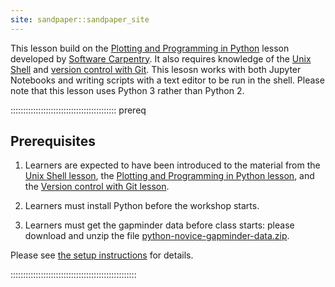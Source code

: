 ```yaml
---
site: sandpaper::sandpaper_site
---
```


This lesson build on the [Plotting and Programming in Python](https://swcarpentry.github.io/python-novice-gapminder/) lesson developed by [Software Carpentry](https://software-carpentry.org/).
It also requires knowledge of the [Unix Shell](https://swcarpentry.github.io/shell-novice/) and [version control with Git](https://uw-madison-datascience.github.io/git-novice-custom/).
This lesosn works with both Jupyter Notebooks and writing scripts with a
text editor to be run in the shell.
Please note that this lesson uses Python 3 rather than Python 2.

::::::::::::::::::::::::::::::::::::::::::  prereq

## Prerequisites

1. Learners are expected to have been introduced to the material from the [Unix Shell lesson](https://swcarpentry.github.io/shell-novice/), the [Plotting and Programming in Python lesson](https://swcarpentry.github.io/python-novice-gapminder/), and the [Version control with Git lesson](https://uw-madison-datascience.github.io/git-novice-custom/).

2. Learners must install Python before the workshop starts.

3. Learners must get the gapminder data before class starts:
  please download and unzip the file
  [python-novice-gapminder-data.zip](episodes/files/python-novice-gapminder-data.zip).
  
  Please see [the setup instructions](learners/setup.md)
  for details.
  

::::::::::::::::::::::::::::::::::::::::::::::::::


